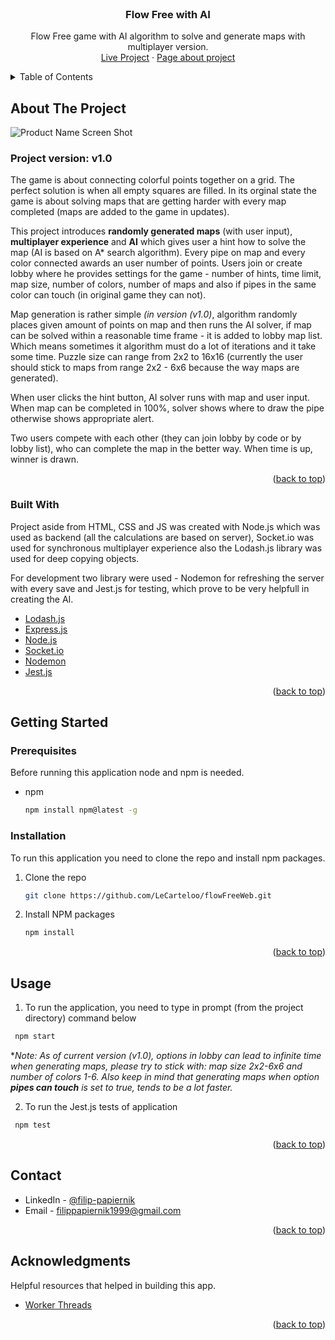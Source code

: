 <div id="top"></div>
<!-- PROJECT LOGO -->
<br />
<div align="center">
  <a href="">
<!--     <img src="https://i.imgur.com/Biemrcm.png" alt="Logo" width="110" height="110"> -->
  </a>

  <h3 align="center">Flow Free with AI</h3>

  <p align="center">
    Flow Free game with AI algorithm to solve and generate maps with multiplayer version.
    <br />
    <a href="https://flow.filippapiernik.pl/">Live Project</a>
    ·
    <a href="https://filippapiernik.pl/projects/FlowFreeWeb">Page about project</a>
  </p>
</div>

<!-- TABLE OF CONTENTS -->
<details>
  <summary>Table of Contents</summary>
  <ol>
    <li>
      <a href="#about-the-project">About The Project</a>
      <ul>
        <li><a href="#built-with">Built With</a></li>
      </ul>
    </li>
    <li>
      <a href="#getting-started">Getting Started</a>
      <ul>
        <li><a href="#prerequisites">Prerequisites</a></li>
        <li><a href="#installation">Installation</a></li>
      </ul>
    </li>
    <li><a href="#usage">Usage</a></li>
    <li><a href="#contact">Contact</a></li>
    <li><a href="#acknowledgments">Acknowledgments</a></li>
  </ol>
</details>

<!-- ABOUT THE PROJECT -->

## About The Project

![Product Name Screen Shot][app-screenshot]

### Project version: v1.0

The game is about connecting colorful points together on a grid. The perfect solution is when all empty squares are filled.
In its orginal state the game is about solving maps that are getting harder with every map completed (maps are added to the game in updates).

This project introduces **randomly generated maps** (with user input), **multiplayer experience** and **AI** which gives user a hint how to solve the map (AI is based on A\* search algorithm). Every pipe on map and every color connected awards an user number of points. Users join or create lobby where he provides settings for the game - number of hints, time limit, map size, number of colors, number of maps and also if pipes in the same color can touch (in original game they can not).

Map generation is rather simple _(in version (v1.0)_, algorithm randomly places given amount of points on map and then runs the AI solver, if map can be solved within a reasonable time frame - it is added to lobby map list. Which means sometimes it algorithm must do a lot of iterations and it take some time.
Puzzle size can range from 2x2 to 16x16 (currently the user should stick to maps from range 2x2 - 6x6 because the way maps are generated).

When user clicks the hint button, AI solver runs with map and user input. When map can be completed in 100%, solver shows where to draw the pipe otherwise shows appropriate alert.

Two users compete with each other (they can join lobby by code or by lobby list), who can complete the map in the better way. When time is up, winner is drawn.

<p align="right">(<a href="#top">back to top</a>)</p>

### Built With

Project aside from HTML, CSS and JS was created with Node.js which was used as backend (all the calculations are based on server), Socket.io was used for synchronous multiplayer experience also the Lodash.js library was used for deep copying objects.

For development two library were used - Nodemon for refreshing the server with every save and Jest.js for testing, which prove to be very helpfull in creating the AI.

- [Lodash.js](https://lodash.com/)
- [Express.js](https://expressjs.com/)
- [Node.js](https://nodejs.org/)
- [Socket.io](https://socket.io/)
- [Nodemon](https://nodemon.io/)
- [Jest.js](https://jestjs.io/)

<p align="right">(<a href="#top">back to top</a>)</p>

<!-- GETTING STARTED -->

## Getting Started

### Prerequisites

Before running this application node and npm is needed.

- npm
  ```sh
  npm install npm@latest -g
  ```

### Installation

To run this application you need to clone the repo and install npm packages.

1. Clone the repo
   ```sh
   git clone https://github.com/LeCarteloo/flowFreeWeb.git
   ```
2. Install NPM packages
   ```sh
   npm install
   ```

<p align="right">(<a href="#top">back to top</a>)</p>

## Usage

1. To run the application, you need to type in prompt (from the project directory) command below

```sh
 npm start
```

\*_Note: As of current version (v1.0), options in lobby can lead to infinite time when generating maps, please try to stick with: map size 2x2-6x6 and number of colors 1-6. Also keep in mind that generating maps when option **pipes can touch** is set to true, tends to be a lot faster._

2. To run the Jest.js tests of application

```sh
 npm test
```

<p align="right">(<a href="#top">back to top</a>)</p>

<!-- CONTACT -->

## Contact

- LinkedIn - [@filip-papiernik](https://www.linkedin.com/in/filip-papiernik-390444230/)
- Email - filippapiernik1999@gmail.com

<p align="right">(<a href="#top">back to top</a>)</p>

<!-- ACKNOWLEDGMENTS -->

## Acknowledgments

Helpful resources that helped in building this app.

- [Worker Threads](https://nodejs.org/api/worker_threads.html)

<p align="right">(<a href="#top">back to top</a>)</p>

<!-- MARKDOWN LINKS & IMAGES -->

[app-screenshot]: https://i.imgur.com/lBQdxLr.png

